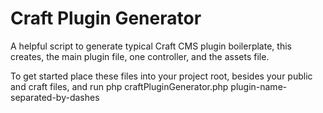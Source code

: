 # Craft Plugin Generator

A helpful script to generate typical Craft CMS plugin boilerplate, this creates, the main plugin file, one controller, and the assets file.

To get started place these files into your project root, besides your public and craft files, and run php craftPluginGenerator.php plugin-name-separated-by-dashes
